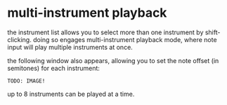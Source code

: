 # multi-instrument playback

the instrument list allows you to select more than one instrument by shift-clicking. doing so engages multi-instrument playback mode, where note input will play multiple instruments at once.

the following window also appears, allowing you to set the note offset (in semitones) for each instrument:

```
TODO: IMAGE!
```

up to 8 instruments can be played at a time.
